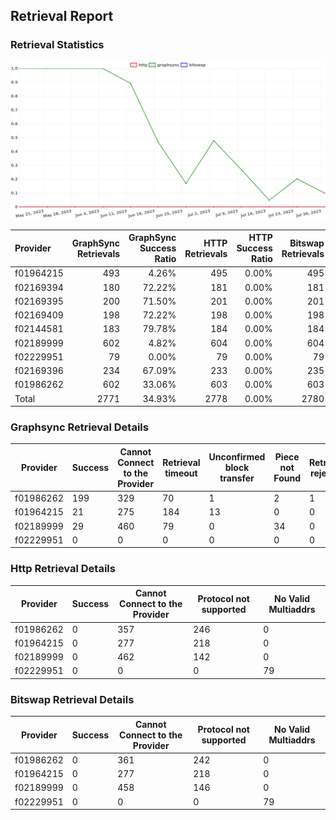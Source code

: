 ## Retrieval Report
### Retrieval Statistics
<img src="https://raw.githubusercontent.com/data-preservation-programs/filplus-checker-assets/main/filecoin-project/filecoin-plus-large-datasets/issues/1750/1691118865126.png"/>

| Provider  | GraphSync Retrievals | GraphSync Success Ratio | HTTP Retrievals | HTTP Success Ratio | Bitswap Retrievals | Bitswap Success Ratio |
| :-------- | -------------------: | ----------------------: | --------------: | -----------------: | -----------------: | --------------------: |
| f01964215 |                  493 |                   4.26% |             495 |              0.00% |                495 |                 0.00% |
| f02169394 |                  180 |                  72.22% |             181 |              0.00% |                181 |                 0.00% |
| f02169395 |                  200 |                  71.50% |             201 |              0.00% |                201 |                 0.00% |
| f02169409 |                  198 |                  72.22% |             198 |              0.00% |                198 |                 0.00% |
| f02144581 |                  183 |                  79.78% |             184 |              0.00% |                184 |                 0.00% |
| f02189999 |                  602 |                   4.82% |             604 |              0.00% |                604 |                 0.00% |
| f02229951 |                   79 |                   0.00% |              79 |              0.00% |                 79 |                 0.00% |
| f02169396 |                  234 |                  67.09% |             233 |              0.00% |                235 |                 0.00% |
| f01986262 |                  602 |                  33.06% |             603 |              0.00% |                603 |                 0.00% |
| Total     |                 2771 |                  34.93% |            2778 |              0.00% |               2780 |                 0.00% |

### Graphsync Retrieval Details
| Provider  | Success | Cannot Connect to the Provider | Retrieval timeout | Unconfirmed block transfer | Piece not Found | Retrieval rejected | General retrieval failure | No Valid Multiaddrs |
| --------- | ------- | ------------------------------ | ----------------- | -------------------------- | --------------- | ------------------ | ------------------------- | ------------------- |
| f01986262 | 199     | 329                            | 70                | 1                          | 2               | 1                  | 0                         | 0                   |
| f01964215 | 21      | 275                            | 184               | 13                         | 0               | 0                  | 0                         | 0                   |
| f02189999 | 29      | 460                            | 79                | 0                          | 34              | 0                  | 0                         | 0                   |
| f02229951 | 0       | 0                              | 0                 | 0                          | 0               | 0                  | 0                         | 79                  |

### Http Retrieval Details
| Provider  | Success | Cannot Connect to the Provider | Protocol not supported | No Valid Multiaddrs |
| --------- | ------- | ------------------------------ | ---------------------- | ------------------- |
| f01986262 | 0       | 357                            | 246                    | 0                   |
| f01964215 | 0       | 277                            | 218                    | 0                   |
| f02189999 | 0       | 462                            | 142                    | 0                   |
| f02229951 | 0       | 0                              | 0                      | 79                  |

### Bitswap Retrieval Details
| Provider  | Success | Cannot Connect to the Provider | Protocol not supported | No Valid Multiaddrs |
| --------- | ------- | ------------------------------ | ---------------------- | ------------------- |
| f01986262 | 0       | 361                            | 242                    | 0                   |
| f01964215 | 0       | 277                            | 218                    | 0                   |
| f02189999 | 0       | 458                            | 146                    | 0                   |
| f02229951 | 0       | 0                              | 0                      | 79                  |
